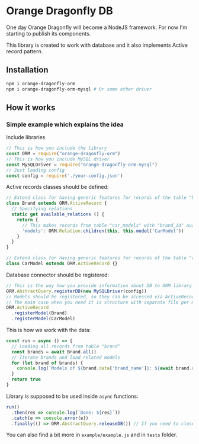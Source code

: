# Orange Dragonfly DB

One day Orange Dragonfly will become a NodeJS framework. For now I'm starting to publish its components.

This library is created to work with database and it also implements Active record pattern.

## Installation

```bash
npm i orange-dragonfly-orm
npm i orange-dragonfly-orm-mysql # Or some other driver
```

## How it works

### Simple example which explains the idea

Include libraries

```javascript
// This is how you include the library
const ORM = require("orange-dragonfly-orm")
// This is how you include MySQL driver 
const MySQLDriver = require("orange-dragonfly-orm-mysql")
// Just loading config
const config = require('./your-config.json')
```

Active records classes should be defined:

```javascript
// Extend class for having generic features for records of the table "brand"
class Brand extends ORM.ActiveRecord {
  // Specifying relations
  static get available_relations () {
    return {
      // This makes records from table "car_models" with "brand_id" available for calling as "await brand_object.rel('models')" 
      'models': ORM.Relation.children(this, this.model('CarModel'))
    }
  }
}

// Extend class for having generic features for records of the table "car_model" 
class CarModel extends ORM.ActiveRecord {}
```

Database connector should be registered:

```javascript
// This is the way how you provide information about DB to ORM library
ORM.AbstractQuery.registerDB(new MySQLDriver(config))
// Models should be registered, so they can be accessed via ActiveRecord.model(class_name_string)
// The main case when you need it is structure with separate file per model class (it can be some issues with dependencies)   
ORM.ActiveRecord
  .registerModel(Brand)
  .registerModel(CarModel)
```

This is how we work with the data:

```javascript
const run = async () => {
  // Loading all records from table "brand"
  const brands = await Brand.all()
  // Iterate brands and load related models
  for (let brand of brands) {
    console.log(`Models of ${brand.data['brand_name']}: ${await brand.rel('models')}`)
  }
  return true
}
```

Library is supposed to be used inside `async` functions:

```javascript
run()
  .then(res => console.log(`Done: ${res}`))
  .catch(e => console.error(e))
  .finally(() => ORM.AbstractQuery.releaseDB()) // If you need to close connection, close it
```

You can also find a bit more in `example/example.js` and in `tests` folder.

